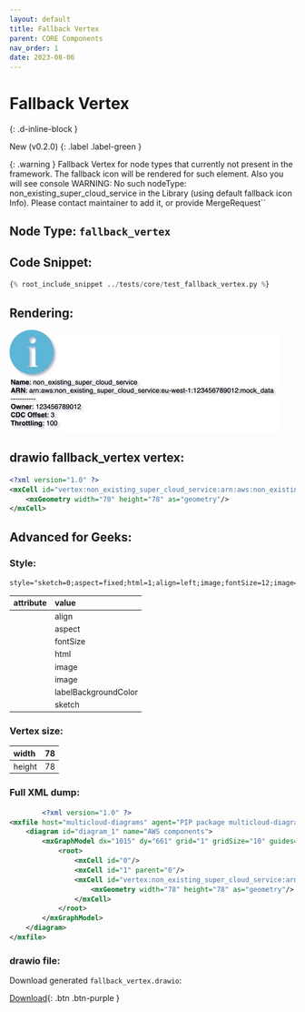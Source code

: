 ```yaml
---
layout: default
title: Fallback Vertex
parent: CORE Components
nav_order: 1
date: 2023-08-06
---
```


# Fallback Vertex
{: .d-inline-block }

New (v0.2.0)
{: .label .label-green }

{: .warning }
Fallback Vertex for node types that currently not present in the framework. The fallback icon will be rendered for such element. 
Also you will see console WARNING: No such nodeType: non_existing_super_cloud_service in the Library (using default fallback icon Info). Please contact maintainer to add it, or provide MergeRequest``
## Node Type: ``fallback_vertex``

## Code Snippet:

```python
{% root_include_snippet ../tests/core/test_fallback_vertex.py %}
```

## Rendering:

![lambda](output/jpg/fallback_vertex.jpg)

## drawio fallback_vertex vertex:

```xml
<?xml version="1.0" ?>
<mxCell id="vertex:non_existing_super_cloud_service:arn:aws:non_existing_super_cloud_service:eu-west-1:123456789012:mock_data" parent="1" vertex="1">
    <mxGeometry width="78" height="78" as="geometry"/>
</mxCell>
```

## Advanced for Geeks:

### Style:
```html
style="sketch=0;aspect=fixed;html=1;align=left;image;fontSize=12;image=img/lib/mscae/Info.svg;labelBackgroundColor=none;"
```

| attribute | value |
|:----------|:------|
                |align| left |
                |aspect| fixed |
                |fontSize| 12 |
                |html| 1 |
                |image|  |
                |image| img/lib/mscae/Info.svg |
                |labelBackgroundColor| none |
                |sketch| 0 |
    
### Vertex size:

| width    | 78  |
|:---------|:-----------|
| height   | 78 |

### Full XML dump:
```xml
        <?xml version="1.0" ?>
<mxfile host="multicloud-diagrams" agent="PIP package multicloud-diagrams. Generate resources in draw.io compatible format for Cloud infrastructure. Copyrights @ Roman Tsypuk 2023. MIT license." type="MultiCloud">
    <diagram id="diagram_1" name="AWS components">
        <mxGraphModel dx="1015" dy="661" grid="1" gridSize="10" guides="1" tooltips="1" connect="1" arrows="1" fold="1" page="1" pageScale="1" pageWidth="850" pageHeight="1100" math="0" shadow="1">
            <root>
                <mxCell id="0"/>
                <mxCell id="1" parent="0"/>
                <mxCell id="vertex:non_existing_super_cloud_service:arn:aws:non_existing_super_cloud_service:eu-west-1:123456789012:mock_data" value="&lt;b&gt;Name&lt;/b&gt;: non_existing_super_cloud_service&lt;BR&gt;&lt;b&gt;ARN&lt;/b&gt;: arn:aws:non_existing_super_cloud_service:eu-west-1:123456789012:mock_data&lt;BR&gt;-----------&lt;BR&gt;&lt;b&gt;Owner&lt;/b&gt;: 123456789012&lt;BR&gt;&lt;b&gt;CDC Offset&lt;/b&gt;: 3&lt;BR&gt;&lt;b&gt;Throttling&lt;/b&gt;: 100" style="sketch=0;aspect=fixed;html=1;align=left;image;fontSize=12;image=img/lib/mscae/Info.svg;labelBackgroundColor=none;" parent="1" vertex="1">
                    <mxGeometry width="78" height="78" as="geometry"/>
                </mxCell>
            </root>
        </mxGraphModel>
    </diagram>
</mxfile>
```

### drawio file:

Download generated ``fallback_vertex.drawio``:

[Download](output/drawio/fallback_vertex.drawio){: .btn .btn-purple }